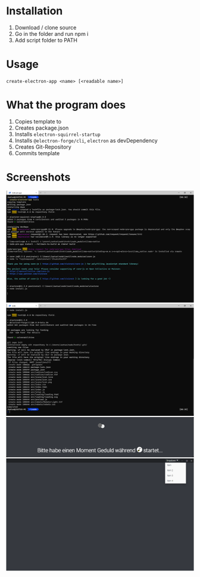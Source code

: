 # Installation
1. Download / clone source
2. Go in the folder and run npm i
3. Add script folder to PATH

# Usage
`create-electron-app <name> [<readable name>]`

# What the program does
1. Copies template to <name>
2. Creates package.json
3. Installs `electron-squirrel-startup`
4. Installs `@electron-forge/cli`, `electron` as devDependency
5. Creates Git-Repository
6. Commits template

# Screenshots
![Creating App 1](https://github.com/Git-J219/create-electron-app/blob/main/images/readme1.png)
![Creating App 2](https://github.com/Git-J219/create-electron-app/blob/main/images/readme2.png)
![App Template Loading](https://github.com/Git-J219/create-electron-app/blob/main/images/readme3.png)
![App Template Main Window](https://github.com/Git-J219/create-electron-app/blob/main/images/readme4.png)
